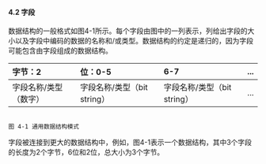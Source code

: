 #### 4.2 字段

数据结构的一般格式如图4-1所示。每个字段由图中的一列表示，列给出字段的大小以及字段中编码的数据的名称和/或类型。数据结构的约定是递归的，因为字段可能包含由字段组成的数据结构。

| 字节：2 | 位：0-5 | 6-7 | ... |
| :--- | :--- | :--- | :--- |
| 字段名称/类型（数字） | 字段名称/类型（bit string） | 字段名称/类型（bit string） | ... |

                                                                                图 4-1 通用数据结构模式

字段被连接到更大的数据结构中，例如，图4-1表示一个数据结构，其中3个字段的长度为2个字节，6位和2位，总大小为3个字节。

